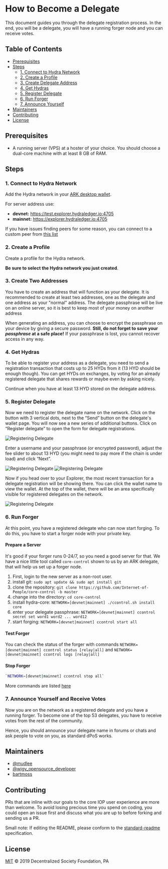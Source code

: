 # How to Become a Delegate

This document guides you through the delegate registration process. In the end, you will be a delegate, you will have a running forger node and you can receive votes.

## Table of Contents <!-- omit in toc -->

-   [Prerequisites](#Prerequisites)
-   [Steps](#Steps)
    -   [1. Connect to Hydra Network](#1.-Connect-to-Hydra-Network)
    -   [2. Create a Profile](#2.-Create-a-Profile)
    -   [3. Create Delegate Address](#3.-Create-Delegate-Address)
    -   [4. Get Hydras](#4.-Get-Hydras)
    -   [5. Register Delegate](#5.-Register-Delegate)
    -   [6. Run Forger](#6.-Run-Forger)
    -   [7. Announce Yourself](#7.-Announce-Yourself-and-Receive-Votes)
-   [Maintainers](#Maintainers)
-   [Contributing](#Contributing)
-   [License](#License)

## Prerequisites

-   A running server (VPS) at a hoster of your choice. You should choose a dual-core machine with at least 8 GB of RAM.

## Steps

### 1. Connect to Hydra Network

Add the Hydra network in your [ARK desktop wallet](https://ark.io/wallet).

For server address use:

-   **devnet:** https://test.explorer.hydraledger.io:4705
-   **mainnet:** https://explorer.hydraledger.io:4705

If you have issues finding peers for some reason, you can connect to a custom peer from [this list](https://github.com/Internet-of-People/hydra-peers/blob/master/mainnet.json)

### 2. Create a Profile

Create a profile for the Hydra network.

**Be sure to select the Hydra network you just created**.

### 3. Create Two Addresses

You have to create an address that will function as your delegate. It is recommended to create at least two addresses, one as the delegate and one address as your "normal" address. The delegate passphrase will be live on an online server, so it is best to keep most of your money on another address

When generating an address, you can choose to encrypt the passphrase on your device by giving a secure password. **Still, do not forget to save your _passphrase_ at a safe place!** If your passphrase is lost, you cannot recover access in any way.

### 4. Get Hydras

To be able to register your address as a delegate, you need to send a registration transaction that costs up to 25 HYDs from it (13 HYD should be enough though).
You can get HYDs on exchanges, by voting for an already registered delegate that shares rewards or maybe even by asking nicely.

Continue when you have at least 13 HYD stored on the delegate address.

### 5. Register Delegate

Now we need to register the delegate name on the network. Click on the button with 3 vertical dots, next to the “Send” button on the delegate's wallet page. You will now see a new series of additional buttons. Click on “Register delegate” to open the form for delegate registrations.

![Registering Delegate](assets/register_delegate.png)

Enter a username and your passphrase (or encrypted password), adjust the fee slider to about 13 HYD (you might need to pay more if the chain is under load) and click “Next”.

![Registering Delegate](assets/register_delegate2.png)
![Registering Delegate](assets/register_delegate3.png)

Now if you head over to your Explorer, the most recent transaction for a delegate registration will be showing there. You can click the wallet name to view the wallet. At the top of the wallet, there will be an area specifically visible for registered delegates on the network.

![Registering Delegate](assets/register_delegate4.png)

### 6. Run Forger

At this point, you have a registered delegate who can now start forging. To do this, you have to start a forger node with your private key.

#### Prepare a Server

It's good if your forger runs 0-24/7, so you need a good server for that. We have a nice little tool called `core-control` shown to us by an ARK delegate, that will help us set up a forger node.

1. First, login to the new server as a non-root user.
1. install git: `sudo apt update && sudo apt install git`
1. clone the repository: `git clone https://github.com/Internet-of-People/core-control -b master`
1. change into the directory: `cd core-control`
1. install hydra-core: `NETWORK=[devnet|mainnet] ./ccontrol.sh install core`
1. enter your delegate passphrase: `NETWORK=[devnet|mainnet] ccontrol secret set word1 word2 ... word12`
1. start forging: `NETWORK=[devnet|mainnet] ccontrol start all`

#### Test Forger

You can check the status of the forger with commands
`NETWORK=[devnet|mainnet] ccontrol status [relay|all]` and `NETWORK=[devnet|mainnet] ccontrol logs [relay|all]`

#### Stop Forger

```bash
`NETWORK=[devnet|mainnet] ccontrol stop all`
```

More commands are listed [here](https://github.com/Internet-of-People/core-control)

### 7. Announce Yourself and Receive Votes

Now you are on the network as a registered delegate and you have a running forger. To become one of the top 53 delegates, you have to receive votes from the rest of the community.

Hence, you should announce your delegate name in forums or chats and ask people to vote on you, as standard dPoS works.

## Maintainers

-   [@mudlee](https://github.com/mudlee)
-   [@wigy_opensource_developer](https://github.com/wigy_opensource_developer)
-   [bartmoss](https://github.com/izolyomi)

## Contributing

PRs that are inline with our goals to the core IOP user experience are
more than welcome. To avoid losing precious time you spend on coding, you could
open an issue first and discuss what you are up to before forking and sending us
a PR.

Small note: If editing the README, please conform to the
[standard-readme](https://github.com/RichardLitt/standard-readme) specification.

## License

[MIT](https://spdx.org/licenses/MIT)
© 2019 Decentralized Society Foundation, PA
